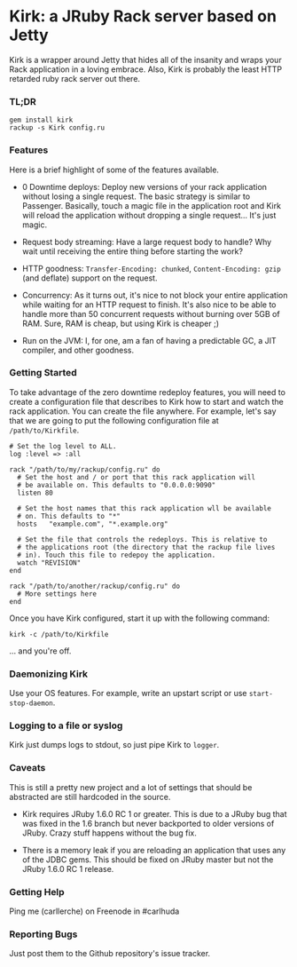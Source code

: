 # Kirk: a JRuby Rack server based on Jetty

Kirk is a wrapper around Jetty that hides all of the insanity and wraps your
Rack application in a loving embrace. Also, Kirk is probably the least HTTP
retarded ruby rack server out there.

### TL;DR

    gem install kirk
    rackup -s Kirk config.ru

### Features

Here is a brief highlight of some of the features available.

* 0 Downtime deploys: Deploy new versions of your rack application without
  losing a single request. The basic strategy is similar to Passenger.
  Basically, touch a magic file in the application root and Kirk will reload the
  application without dropping a single request... It's just magic.

* Request body streaming: Have a large request body to handle? Why wait until
  receiving the entire thing before starting the work?

* HTTP goodness: `Transfer-Encoding: chunked`, `Content-Encoding: gzip` (and
  deflate) support on the request.

* Concurrency: As it turns out, it's nice to not block your entire application
  while waiting for an HTTP request to finish. It's also nice to be able to
  handle more than 50 concurrent requests without burning over 5GB of RAM. Sure,
  RAM is cheap, but using Kirk is cheaper ;)

* Run on the JVM: I, for one, am a fan of having a predictable GC, a JIT
  compiler, and other goodness.

### Getting Started

To take advantage of the zero downtime redeploy features, you will need to
create a configuration file that describes to Kirk how to start and watch the
rack application. You can create the file anywhere. For example, let's say that
we are going to put the following configuration file at `/path/to/Kirkfile`.

    # Set the log level to ALL.
    log :level => :all

    rack "/path/to/my/rackup/config.ru" do
      # Set the host and / or port that this rack application will
      # be available on. This defaults to "0.0.0.0:9090"
      listen 80

      # Set the host names that this rack application wll be available
      # on. This defaults to "*"
      hosts   "example.com", "*.example.org"

      # Set the file that controls the redeploys. This is relative to
      # the applications root (the directory that the rackup file lives
      # in). Touch this file to redepoy the application.
      watch "REVISION"
    end

    rack "/path/to/another/rackup/config.ru" do
      # More settings here
    end

Once you have Kirk configured, start it up with the following command:

    kirk -c /path/to/Kirkfile

... and you're off.

### Daemonizing Kirk

Use your OS features. For example, write an upstart script or use
`start-stop-daemon`.

### Logging to a file or syslog

Kirk just dumps logs to stdout, so just pipe Kirk to `logger`.

### Caveats

This is still a pretty new project and a lot of settings that should be
abstracted are still hardcoded in the source.

* Kirk requires JRuby 1.6.0 RC 1 or greater. This is due to a JRuby bug that
  was fixed in the 1.6 branch but never backported to older versions of JRuby.
  Crazy stuff happens without the bug fix.

* There is a memory leak if you are reloading an application that uses any of
  the JDBC gems. This should be fixed on JRuby master but not the JRuby 1.6.0
  RC 1 release.

### Getting Help

Ping me (carllerche) on Freenode in #carlhuda

### Reporting Bugs

Just post them to the Github repository's issue tracker.
